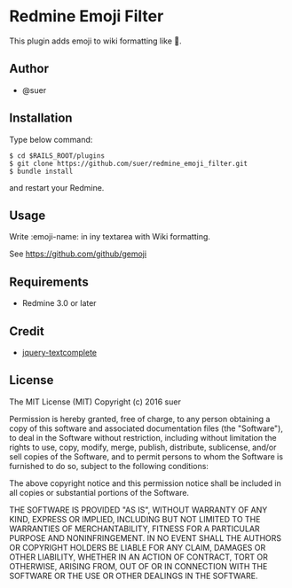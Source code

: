Redmine Emoji Filter
===================================

This plugin adds emoji to wiki formatting like :angel:.

Author
------------------------------

* @suer

Installation
------------------------------

Type below command:

```
$ cd $RAILS_ROOT/plugins
$ git clone https://github.com/suer/redmine_emoji_filter.git
$ bundle install
```

and restart your Redmine.

Usage
------------------------------

Write :emoji-name: in iny textarea with Wiki formatting.

See https://github.com/github/gemoji

Requirements
------------------------------

* Redmine 3.0 or later

Credit
------------------------------

* [jquery-textcomplete](https://github.com/yuku-t/jquery-textcomplete/)

License
------------------------------
The MIT License (MIT)
Copyright (c) 2016 suer

Permission is hereby granted, free of charge, to any person obtaining a copy of this software and associated documentation files (the "Software"), to deal in the Software without restriction, including without limitation the rights to use, copy, modify, merge, publish, distribute, sublicense, and/or sell copies of the Software, and to permit persons to whom the Software is furnished to do so, subject to the following conditions:

The above copyright notice and this permission notice shall be included in all copies or substantial portions of the Software.

THE SOFTWARE IS PROVIDED "AS IS", WITHOUT WARRANTY OF ANY KIND, EXPRESS OR IMPLIED, INCLUDING BUT NOT LIMITED TO THE WARRANTIES OF MERCHANTABILITY, FITNESS FOR A PARTICULAR PURPOSE AND NONINFRINGEMENT. IN NO EVENT SHALL THE AUTHORS OR COPYRIGHT HOLDERS BE LIABLE FOR ANY CLAIM, DAMAGES OR OTHER LIABILITY, WHETHER IN AN ACTION OF CONTRACT, TORT OR OTHERWISE, ARISING FROM, OUT OF OR IN CONNECTION WITH THE SOFTWARE OR THE USE OR OTHER DEALINGS IN THE SOFTWARE.
